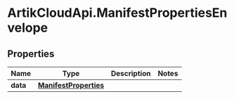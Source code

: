 # ArtikCloudApi.ManifestPropertiesEnvelope

## Properties
Name | Type | Description | Notes
------------ | ------------- | ------------- | -------------
**data** | [**ManifestProperties**](ManifestProperties.md) |  | 


